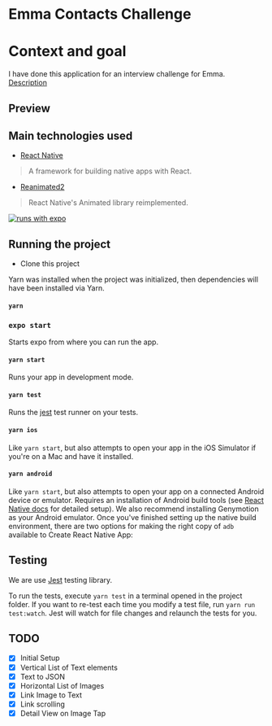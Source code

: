 # Emma Contacts Challenge

# Context and goal

I have done this application for an interview challenge for Emma. [Description](https://www.notion.so/React-Native-Engineering-challenge-cf7aa682c1c143d9b1bc73f17bb4f8a2)

## Preview



## Main technologies used

- [React Native](https://github.com/facebook/react-native)

> A framework for building native apps with React.

- [Reanimated2](https://github.com/software-mansion/react-native-reanimated)

> React Native's Animated library reimplemented.

[![runs with expo](https://img.shields.io/badge/Runs%20with%20Expo-000.svg?style=flat-square&logo=EXPO&labelColor=f3f3f3&logoColor=000)](https://expo.io/)

## Running the project

- Clone this project

Yarn was installed when the project was initialized, then dependencies will have been installed via Yarn.
#### `yarn`

### `expo start`

Starts expo from where you can run the app.

#### `yarn start`

Runs your app in development mode.

#### `yarn test`

Runs the [jest](https://github.com/facebook/jest) test runner on your tests.

#### `yarn ios`

Like `yarn start`, but also attempts to open your app in the iOS Simulator if you're on a Mac and have it installed.

#### `yarn android`

Like `yarn start`, but also attempts to open your app on a connected Android device or emulator. Requires an installation of Android build tools (see [React Native docs](https://facebook.github.io/react-native/docs/getting-started.html) for detailed setup). We also recommend installing Genymotion as your Android emulator. Once you've finished setting up the native build environment, there are two options for making the right copy of `adb` available to Create React Native App:


## Testing

We are use [Jest](https://facebook.github.io/jest/) testing library.

To run the tests, execute ```yarn test``` in a terminal opened in the project folder.
If you want to re-test each time you modify a test file, run ```yarn run test:watch```. Jest will watch for file changes and relaunch the tests for you.

## TODO

- [x] Initial Setup
- [x] Vertical List of Text elements
- [x] Text to JSON
- [x] Horizontal List of Images
- [x] Link Image to Text
- [x] Link scrolling
- [x] Detail View on Image Tap
